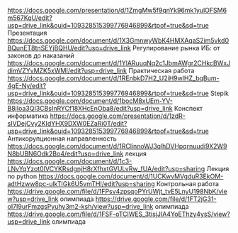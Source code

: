 https://docs.google.com/presentation/d/1ZmgMw5f9qnYk96mk1yulOFSM6m567KqU/edit?usp=drive_link&ouid=109328515399776946899&rtpof=true&sd=true Презентация
https://docs.google.com/document/d/1X3GmnwyWbK4HMXAqaS2im5vkd0BQunET8tnSEYjBQHU/edit?usp=drive_link Регулирование рынка ИБ: от законов до наказаний
https://docs.google.com/document/d/1YlARuuqNq2c1JbmAWgr2CHkcBWxJdimVZYvMZK5xWMI/edit?usp=drive_link Практическая работа
https://docs.google.com/document/d/1REnbkD7H2_U2iH9wlHZ_bqBum-4gE-Ny/edit?usp=drive_link&ouid=109328515399776946899&rtpof=true&sd=true Stepik
https://docs.google.com/document/d/1bocM8xUEm-YV-B8jIoa3QI3CBsInRYCf18XHcEnOba8/edit?usp=drive_link Конспект информатика
https://docs.google.com/presentation/d/1zdR-sIVDejCvy2KIdYHX9DXW0EZaRi0T/edit?usp=drive_link&ouid=109328515399776946899&rtpof=true&sd=true Антикорупционная направленность
https://docs.google.com/document/d/1RClinnoWJ3qlhDVHpqrnuudi9X2W9N8bUBN6Odk2Bo4/edit?usp=drive_link лекция
https://docs.google.com/document/d/1c3-LNvYqYzot0IVCYKRsdgnjH8rXfhxtGVULvRw_fUA/edit?usp=sharing Лекция по python
https://docs.google.com/document/d/1UCKwvMVgduR3EkOM-adtHzww8pc-ulkTIGk6U5vmTHI/edit?usp=sharing Контрольная работа
https://drive.google.com/file/d/1FPsv4zpsqoPYrUWjt_tvE5LnyU198NbK/view?usp=drive_link олимпиада
https://drive.google.com/file/d/1FT2jG31-oI7I9urFmzgsPyuhy3m2-ksh/view?usp=drive_link олимпиада
https://drive.google.com/file/d/1FSF-oTClWES_3tisjJIA4YoEThzy4ysS/view?usp=drive_link олимпиада
